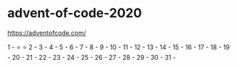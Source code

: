 # advent-of-code-2020
https://adventofcode.com/

1 - :star: :star:
2 -
3 - 
4 - 
5 - 
6 - 
7 - 
8 - 
9 - 
10 - 
11 - 
12 - 
13 - 
14 - 
15 - 
16 - 
17 - 
18 - 
19 - 
20 - 
21 - 
22 - 
23 - 
24 - 
25 - 
26 - 
27 - 
28 - 
29 - 
30 - 
31 - 
